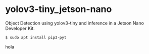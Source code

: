 # yolov3-tiny_jetson-nano
Object Detection using yolov3-tiny and inference in a Jetson Nano Developer Kit.
```
$ sudo apt install pip3-pyt
```
hola
